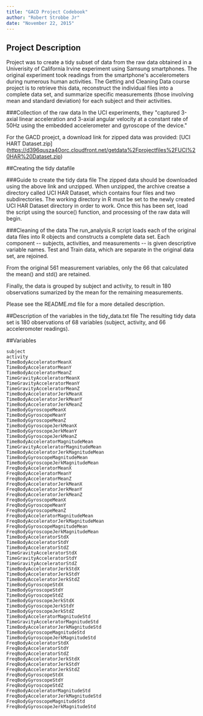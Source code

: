 ```yaml
---
title: "GACD Project Codebook"
author: "Robert Strobbe Jr"
date: "November 22, 2015"
---
```


## Project Description
Project was to create a tidy subset of data from the raw data obtained in a Univerisity of California Irvine experiment using Samsung smartphones. The original experiment took readings from the smartphone's accelerometers during numerous human activities. The Getting and Cleaning Data course project is to retrieve this data, reconstruct the individual files into a complete data set, and summarize specific measurements (those involving mean and standard deviation) for each subject and their activities.

###Collection of the raw data
In the UCI experiments, they "captured 3-axial linear acceleration and 3-axial angular velocity at a constant rate of 50Hz using the embedded accelerometer and gyroscope of the device."

For the GACD proejct, a download link for zipped data was provided:
[UCI HART Dataset.zip] (https://d396qusza40orc.cloudfront.net/getdata%2Fprojectfiles%2FUCI%20HAR%20Dataset.zip)

##Creating the tidy datafile

###Guide to create the tidy data file
The zipped data should be downloaded using the above link and unzipped. When unzipped, the archive creatse a directory called UCI HAR Dataset, which contains four files and two subdirectories. The working directory in R must be set to the newly created UCI HAR Dataset directory in order to work. Once this has been set, load the script using the source() function, and processing of the raw data will begin.

###Cleaning of the data
The run_analysis.R script loads each of the original data files into R objects and constructs a complete  data set. Each component -- subjects, activities, and measurements -- is given descriptive variable names. Test and Train data, which are separate in the original data set, are rejoined.

From the original 561 measurement variables, only the 66 that calculated the mean() and std() are retained.

Finally, the data is grouped by subject and activity, to result in 180 observations sumarized by the mean for the remaining measurements.

Please see the README.md file for a more detailed description.

##Description of the variables in the tidy_data.txt file
The resulting tidy data set is 180 observations of 68 variables (subject, activity, and 66 acceleromoter readings).

##Variables
```
subject
activity
TimeBodyAcceleratorMeanX
TimeBodyAcceleratorMeanY
TimeBodyAcceleratorMeanZ
TimeGravityAcceleratorMeanX
TimeGravityAcceleratorMeanY
TimeGravityAcceleratorMeanZ
TimeBodyAcceleratorJerkMeanX
TimeBodyAcceleratorJerkMeanY
TimeBodyAcceleratorJerkMeanZ
TimeBodyGyroscopeMeanX
TimeBodyGyroscopeMeanY
TimeBodyGyroscopeMeanZ
TimeBodyGyroscopeJerkMeanX
TimeBodyGyroscopeJerkMeanY
TimeBodyGyroscopeJerkMeanZ
TimeBodyAcceleratorMagnitudeMean
TimeGravityAcceleratorMagnitudeMean
TimeBodyAcceleratorJerkMagnitudeMean
TimeBodyGyroscopeMagnitudeMean
TimeBodyGyroscopeJerkMagnitudeMean
FreqBodyAcceleratorMeanX
FreqBodyAcceleratorMeanY
FreqBodyAcceleratorMeanZ
FreqBodyAcceleratorJerkMeanX
FreqBodyAcceleratorJerkMeanY
FreqBodyAcceleratorJerkMeanZ
FreqBodyGyroscopeMeanX
FreqBodyGyroscopeMeanY
FreqBodyGyroscopeMeanZ
FreqBodyAcceleratorMagnitudeMean
FreqBodyAcceleratorJerkMagnitudeMean
FreqBodyGyroscopeMagnitudeMean
FreqBodyGyroscopeJerkMagnitudeMean
TimeBodyAcceleratorStdX
TimeBodyAcceleratorStdY
TimeBodyAcceleratorStdZ
TimeGravityAcceleratorStdX
TimeGravityAcceleratorStdY
TimeGravityAcceleratorStdZ
TimeBodyAcceleratorJerkStdX
TimeBodyAcceleratorJerkStdY
TimeBodyAcceleratorJerkStdZ
TimeBodyGyroscopeStdX
TimeBodyGyroscopeStdY
TimeBodyGyroscopeStdZ
TimeBodyGyroscopeJerkStdX
TimeBodyGyroscopeJerkStdY
TimeBodyGyroscopeJerkStdZ
TimeBodyAcceleratorMagnitudeStd
TimeGravityAcceleratorMagnitudeStd
TimeBodyAcceleratorJerkMagnitudeStd
TimeBodyGyroscopeMagnitudeStd
TimeBodyGyroscopeJerkMagnitudeStd
FreqBodyAcceleratorStdX
FreqBodyAcceleratorStdY
FreqBodyAcceleratorStdZ
FreqBodyAcceleratorJerkStdX
FreqBodyAcceleratorJerkStdY
FreqBodyAcceleratorJerkStdZ
FreqBodyGyroscopeStdX
FreqBodyGyroscopeStdY
FreqBodyGyroscopeStdZ
FreqBodyAcceleratorMagnitudeStd
FreqBodyAcceleratorJerkMagnitudeStd
FreqBodyGyroscopeMagnitudeStd
FreqBodyGyroscopeJerkMagnitudeStd
```